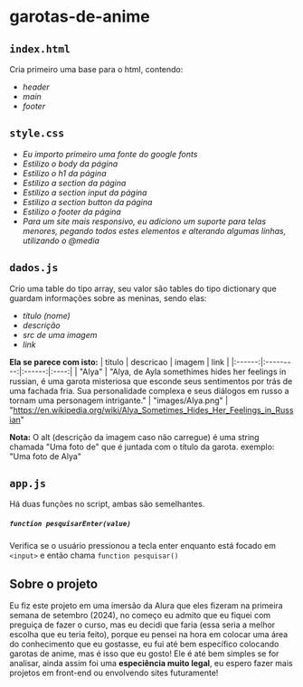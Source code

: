 # garotas-de-anime #

## `index.html` ##

Cria primeiro uma base para o html, contendo:
* *header*
* *main*
* *footer*

## `style.css` ##

* *Eu importo primeiro uma fonte do google fonts*
* *Estilizo o body da página*
* *Estilizo o h1 da página*
* *Estilizo a section da página*
* *Estilizo a section input da página*
* *Estilizo a section button da página*
* *Estilizo o footer da página*
* *Para um site mais responsivo, eu adiciono um suporte para telas menores, pegando todos estes elementos e alterando algumas linhas, utilizando o @media*

## `dados.js` ##
Crio uma table do tipo array, seu valor são tables do tipo dictionary que guardam informações sobre as meninas, sendo elas:
* *título (nome)*
* *descrição*
* *src de uma imagem*
* *link*

**Ela se parece com isto:**
| titulo | descricao | imagem | link |
|:------:|:---------:|:------:|:----:|
| "Alya" | "Alya, de Ayla somethimes hides her feelings in russian, é uma garota misteriosa que esconde seus sentimentos por trás de uma fachada fria. Sua personalidade complexa e seus diálogos em russo a tornam uma personagem intrigante." | "images/Alya.png" | "https://en.wikipedia.org/wiki/Alya_Sometimes_Hides_Her_Feelings_in_Russian"

**Nota:** O alt (descrição da imagem caso não carregue) é uma string chamada "Uma foto de" que é juntada com o título da garota.
exemplo: "Uma foto de Alya"

## `app.js` ##
Há duas funções no script, ambas são semelhantes. 

##### `function pesquisarEnter(value) ` #####

Verifica se o usuário pressionou a tecla enter enquanto está focado em `<input>` e então chama `function pesquisar()`

## **Sobre o projeto** ##
Eu fiz este projeto em uma imersão da Alura que eles fizeram na primeira semana de setembro (2024), no começo eu admito que eu fiquei com preguiça de fazer o curso, mas eu decidi que faria (essa seria a melhor escolha que eu teria feito), porque eu pensei na hora em colocar uma área do conhecimento que eu gostasse, eu fui até bem específico colocando garotas de anime, mas é isso que eu gosto! Ele é até bem simples se for analisar, ainda assim foi uma **especiência muito legal**, eu espero fazer mais projetos em front-end ou envolvendo sites futuramente!
